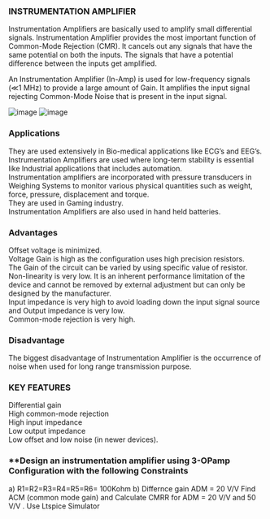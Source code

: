 ### **INSTRUMENTATION AMPLIFIER**

Instrumentation Amplifiers are basically used to amplify small differential signals. Instrumentation Amplifier provides the most important function of Common-Mode Rejection (CMR). It cancels out any signals that have the same potential on both the inputs. The signals that have a potential difference between the inputs get amplified.

An Instrumentation Amplifier (In-Amp) is used for low-frequency signals (≪1 MHz) to provide a large amount of Gain. It amplifies the input signal rejecting Common-Mode Noise that is present in the input signal.

![image](https://github.com/user-attachments/assets/81176071-d497-4995-9fa1-10fe4a0b5ec3)
![image](https://github.com/user-attachments/assets/8aed117c-e85f-4047-bd01-6d91edb1572f)

### **Applications**

They are used extensively in Bio-medical applications like ECG’s and EEG’s.<br>
Instrumentation Amplifiers are used where long-term stability is essential like Industrial applications that includes automation.<br>
Instrumentation amplifiers are incorporated with pressure transducers in Weighing Systems to monitor various physical quantities such as weight, force, pressure, displacement and torque.<br>
They are used in Gaming industry.<br>
Instrumentation Amplifiers are also used in hand held batteries.<br>

### **Advantages**

Offset voltage is minimized.<br>
Voltage Gain is high as the configuration uses high precision resistors.<br>
The Gain of the circuit can be varied by using specific value of resistor.<br>
Non-linearity is very low. It is an inherent performance limitation of the device and cannot be removed by external adjustment but can only be designed by the manufacturer.<br>
Input impedance is very high to avoid loading down the input signal source and Output impedance is very low.<br>
Common-mode rejection is very high.<br>

### **Disadvantage**

The biggest disadvantage of Instrumentation Amplifier is the occurrence of noise when used for long range transmission purpose.<br>

### **KEY FEATURES**

Differential gain<br>
High common-mode rejection<br>
High input impedance<br>
Low output impedance<br>
Low offset and low noise (in newer devices).<br>


### **Design an instrumentation amplifier using 3-OPamp Configuration with the following Constraints
a) R1=R2=R3=R4=R5=R6= 100Kohm
b) Differnce gain ADM = 20 V/V
Find ACM (common mode gain) and Calculate CMRR for ADM = 20 V/V   and 50 V/V . Use Ltspice Simulator 

